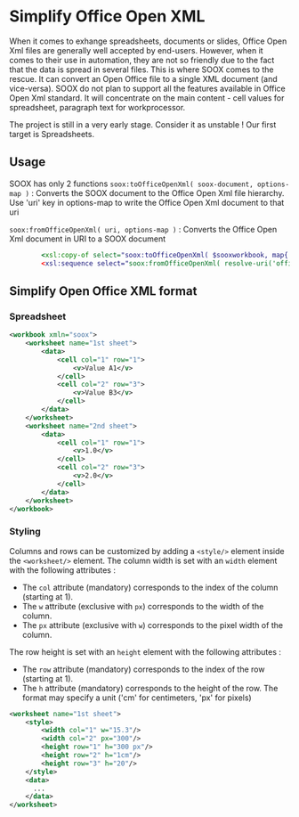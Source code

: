 # Simplify Office Open XML

When it comes to exhange spreadsheets, documents or slides, Office Open Xml files are generally well accepted by end-users.
However, when it comes to their use in automation, they are not so friendly due to the fact that the data is spread in several files.
This is where SOOX comes to the rescue. 
It can convert an Open Office file to a single XML document (and vice-versa).
SOOX do not plan to support all the features available in Office Open Xml standard.
It will concentrate on the main content - cell values for spreadsheet, paragraph text for workprocessor.

The project is still in a very early stage. Consider it as unstable !
Our first target is Spreadsheets.


## Usage

SOOX has only 2 functions 
`soox:toOfficeOpenXml( soox-document, options-map )` : Converts the SOOX document to the Office Open Xml file hierarchy.
Use 'uri' key in options-map to write the Office Open Xml document to that uri

`soox:fromOfficeOpenXml( uri, options-map )` : Converts the Office Open Xml document in URI to a SOOX document

```xslt
        <xsl:copy-of select="soox:toOfficeOpenXml( $sooxworkbook, map{'uri':resolve-uri('officeopenXml-workbook.xlsx')} )"/>
        <xsl:sequence select="soox:fromOfficeOpenXml( resolve-uri('officeopenxml-workbook.xlsx'), map{} )"/>
```


## Simplify Open Office XML format

### Spreadsheet
```xml
<workbook xmln="soox">
    <worksheet name="1st sheet">
        <data>
            <cell col="1" row="1">
                <v>Value A1</v>
            </cell> 
            <cell col="2" row="3">
                <v>Value B3</v>
            </cell>
        </data>
    </worksheet>
    <worksheet name="2nd sheet">
        <data>
            <cell col="1" row="1">
                <v>1.0</v>
            </cell> 
            <cell col="2" row="3">
                <v>2.0</v>
            </cell>
        </data>
    </worksheet>    
</workbook>    
```

### Styling
 
Columns and rows can be customized by adding a `<style/>` element inside the `<worksheet/>` element.
The column width is set with an `width` element with the following attributes :
  - The `col` attribute (mandatory) corresponds to the index of the column (starting at 1).
  - The `w` attribute (exclusive with `px`) corresponds to the width of the column.
  - The `px` attribute (exclusive with `w`) corresponds to the pixel width of the column.

The row height is set with an `height` element with the following attributes :
  - The `row` attribute (mandatory) corresponds to the index of the row (starting at 1).
  - The `h` attribute (mandatory) corresponds to the height of the row. The format may specify a unit ('cm' for centimeters, 'px' for pixels)

```xml
<worksheet name="1st sheet">
    <style>
        <width col="1" w="15.3"/>
        <width col="2" px="300"/>
        <height row="1" h="300 px"/>
        <height row="2" h="1cm"/>
        <height row="3" h="20"/>
    </style>
    <data>
      ...
    </data>
</worksheet>
```

